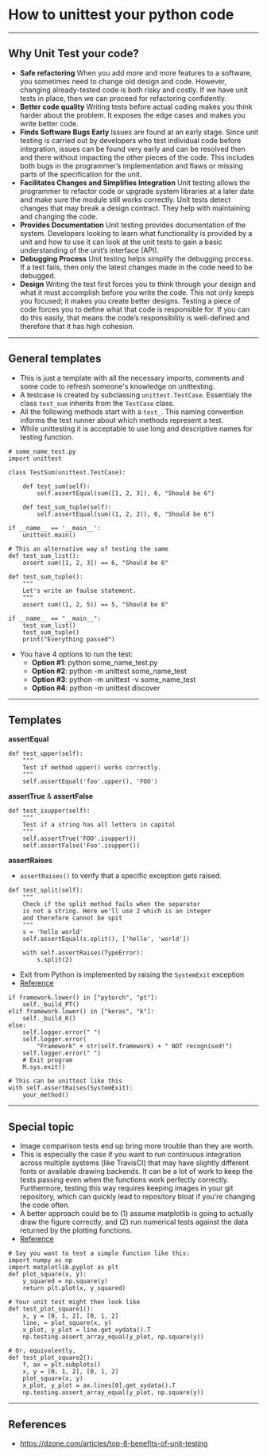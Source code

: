 # How to unittest your python code
***

## Why Unit Test your code?
- **Safe refactoring** When you add more and more features to a software, you sometimes need to change old design and code. However, changing already-tested code is both risky and costly. If we have unit tests in place, then we can proceed for refactoring confidently.
- **Better code quality** Writing tests before actual coding makes you think harder about the problem. It exposes the edge cases and makes you write better code. 
- **Finds Software Bugs Early** Issues are found at an early stage. Since unit testing is carried out by developers who test individual code before integration, issues can be found very early and can be resolved then and there without impacting the other pieces of the code. This includes both bugs in the programmer’s implementation and flaws or missing parts of the specification for the unit.
- **Facilitates Changes and Simplifies Integration** Unit testing allows the programmer to refactor code or upgrade system libraries at a later date and make sure the module still works correctly. Unit tests detect changes that may break a design contract. They help with maintaining and changing the code.
- **Provides Documentation** Unit testing provides documentation of the system. Developers looking to learn what functionality is provided by a unit and how to use it can look at the unit tests to gain a basic understanding of the unit’s interface (API).
- **Debugging Process** Unit testing helps simplify the debugging process. If a test fails, then only the latest changes made in the code need to be debugged.
- **Design** Writing the test first forces you to think through your design and what it must accomplish before you write the code. This not only keeps you focused; it makes you create better designs. Testing a piece of code forces you to define what that code is responsible for. If you can do this easily, that means the code’s responsibility is well-defined and therefore that it has high cohesion.
***

## General templates
- This is just a template with all the necessary imports, comments and some code to refresh someone's knowledge on unittesting. 
- A testcase is created by subclassing `unittest.TestCase`. Essentialy the class `test_sum` inherits from the `TestCase` class.
- All the following methods start with a `test_`. This naming convention informs the test runner about which methods represent a test.
- While unittesting it is acceptable to use long and descriptive names for testing function.

```
# some_name_test.py
import unittest

class TestSum(unittest.TestCase):

    def test_sum(self):
        self.assertEqual(sum([1, 2, 3]), 6, "Should be 6")

    def test_sum_tuple(self):
        self.assertEqual(sum((1, 2, 2)), 6, "Should be 6")

if __name__ == '__main__':
    unittest.main()
```
```
# This an alternative way of testing the same
def test_sum_list():
    assert sum([1, 2, 3]) == 6, "Should be 6"

def test_sum_tuple():
    """
    Let's write an faulse statement.
    """
    assert sum((1, 2, 5)) == 5, "Should be 6"

if __name__ == "__main__":
    test_sum_list()
    test_sum_tuple()
    print("Everything passed")
```

- You have 4 options to run the test:
    - **Option #1**: python some_name_test.py
    - **Option #2**: python -m unittest some_name_test
    - **Option #3**: python -m unittest -v some_name_test
    - **Option #4**: python -m unittest discover
***

## Templates
**assertEqual**
```
def test_upper(self):
    """
    Test if method upper() works correctly.
    """
    self.assertEqual('foo'.upper(), 'FOO')
```

**assertTrue** & **assertFalse**
```
def test_isupper(self):
    """
    Test if a string has all letters in capital
    """
    self.assertTrue('FOO'.isupper())
    self.assertFalse('Foo'.isupper())
```

**assertRaises**
- `assertRaises()` to verify that a specific exception gets raised.
```
def test_split(self):
    """
    Check if the split method fails when the separator
    is not a string. Here we'll use 2 which is an integer
    and therefore cannot be spit
    """
    s = 'hello world'
    self.assertEqual(s.split(), ['hello', 'world'])

    with self.assertRaises(TypeError):
        s.split(2)
```
- Exit from Python is implemented by raising the `SystemExit` exception
- [Reference](https://stackoverflow.com/questions/15672151/is-it-possible-for-a-unit-test-to-assert-that-a-method-calls-sys-exit)
```
if framework.lower() in ["pytorch", "pt"]:
    self._build_PT()
elif framework.lower() in ["keras", "k"]:
    self._build_K()
else:
    self.logger.error(" ")
    self.logger.error(
        "Framework" + str(self.framework) + " NOT recognised!")
    self.logger.error(" ")
    # Exit program
    M.sys.exit()

# This can be unittest like this
with self.assertRaises(SystemExit):
    your_method()
```
***

## Special topic
- Image comparison tests end up bring more trouble than they are worth.
- This is especially the case if you want to run continuous integration across multiple systems (like TravisCI) that may have slightly different fonts or available drawing backends. It can be a lot of work to keep the tests passing even when the functions work perfectly correctly. Furthermore, testing this way requires keeping images in your git repository, which can quickly lead to repository bloat if you're changing the code often.
- A better approach could be to (1) assume matplotlib is going to actually draw the figure correctly, and (2) run numerical tests against the data returned by the plotting functions.
- [Reference](https://stackoverflow.com/questions/27948126/how-can-i-write-unit-tests-against-code-that-uses-matplotlib)

```
# Say you want to test a simple function like this:
import numpy as np
import matplotlib.pyplot as plt
def plot_square(x, y):
    y_squared = np.square(y)
    return plt.plot(x, y_squared)

# Your unit test might then look like
def test_plot_square1():
    x, y = [0, 1, 2], [0, 1, 2]
    line, = plot_square(x, y)
    x_plot, y_plot = line.get_xydata().T
    np.testing.assert_array_equal(y_plot, np.square(y))

# Or, equivalently,
def test_plot_square2():
    f, ax = plt.subplots()
    x, y = [0, 1, 2], [0, 1, 2]
    plot_square(x, y)
    x_plot, y_plot = ax.lines[0].get_xydata().T
    np.testing.assert_array_equal(y_plot, np.square(y))

```
***

## References
- https://dzone.com/articles/top-8-benefits-of-unit-testing
